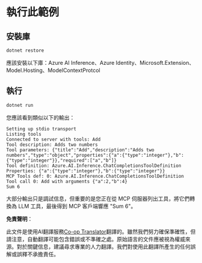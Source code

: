 <!--
CO_OP_TRANSLATOR_METADATA:
{
  "original_hash": "24b8b80f2e64a0ee05d1fc394c158638",
  "translation_date": "2025-05-17T10:39:18+00:00",
  "source_file": "03-GettingStarted/03-llm-client/solution/dotnet/README.md",
  "language_code": "hk"
}
-->
# 執行此範例

## 安裝庫

```sh
dotnet restore
```

應該安裝以下庫：Azure AI Inference、Azure Identity、Microsoft.Extension、Model.Hosting、ModelContextProtcol 

## 執行

```sh 
dotnet run
```

您應該看到類似以下的輸出：

```text
Setting up stdio transport
Listing tools
Connected to server with tools: Add
Tool description: Adds two numbers
Tool parameters: {"title":"Add","description":"Adds two numbers","type":"object","properties":{"a":{"type":"integer"},"b":{"type":"integer"}},"required":["a","b"]}
Tool definition: Azure.AI.Inference.ChatCompletionsToolDefinition
Properties: {"a":{"type":"integer"},"b":{"type":"integer"}}
MCP Tools def: 0: Azure.AI.Inference.ChatCompletionsToolDefinition
Tool call 0: Add with arguments {"a":2,"b":4}
Sum 6
```

大部分輸出只是調試信息，但重要的是您正在從 MCP 伺服器列出工具，將它們轉換為 LLM 工具，最後得到 MCP 客戶端響應 "Sum 6"。

**免責聲明**：

此文件是使用AI翻譯服務[Co-op Translator](https://github.com/Azure/co-op-translator)翻譯的。雖然我們努力確保準確性，但請注意，自動翻譯可能包含錯誤或不準確之處。原始語言的文件應被視為權威來源。對於關鍵信息，建議尋求專業的人力翻譯。我們對使用此翻譯所產生的任何誤解或誤釋不承擔責任。